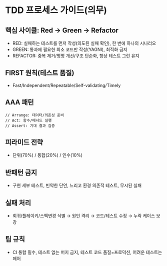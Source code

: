 # TDD 프로세스 가이드(의무)

## 핵심 사이클: Red → Green → Refactor
- RED: 실패하는 테스트를 먼저 작성(의도된 실패 확인), 한 번에 하나의 시나리오
- GREEN: 통과에 필요한 최소 코드만 작성(YAGNI), 최적화 금지
- REFACTOR: 중복 제거/명명 개선/구조 단순화, 항상 테스트 그린 유지

## FIRST 원칙(테스트 품질)
- Fast/Independent/Repeatable/Self-validating/Timely

## AAA 패턴
```
// Arrange: 데이터/의존성 준비
// Act: 함수/메서드 실행
// Assert: 기대 결과 검증
```

## 피라미드 전략
- 단위(70%) / 통합(20%) / 인수(10%)

## 반패턴 금지
- 구현 세부 테스트, 빈약한 단언, 느리고 환경 의존적 테스트, 무시된 실패

## 실패 처리
- 회귀/플레이키/스펙변경 식별 → 원인 격리 → 코드/테스트 수정 → 누락 케이스 보강

## 팀 규칙
- CI 통합 필수, 테스트 없는 머지 금지, 테스트 코드 품질=프로덕션, 어려운 테스트는 페어
